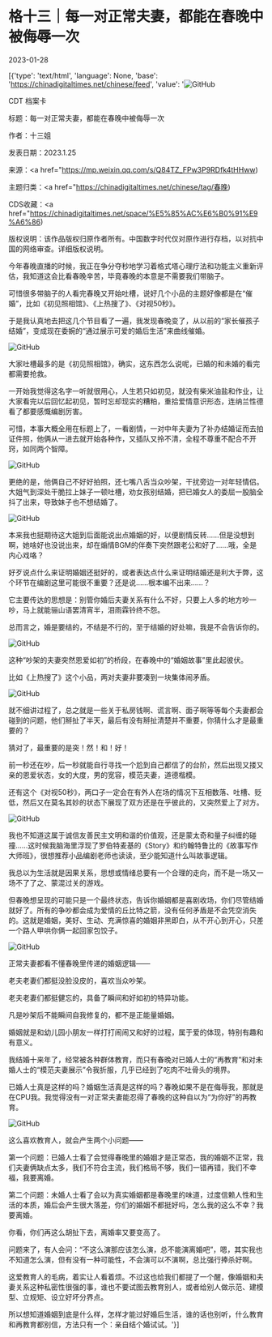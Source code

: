 # 格十三｜每一对正常夫妻，都能在春晚中被侮辱一次

2023-01-28

[{'type': 'text/html', 'language': None, 'base': 'https://chinadigitaltimes.net/chinese/feed', 'value': '![GitHub](https://chinadigitaltimes.net/chinese/files/2023/01/3a0fa8f0.jpeg)



CDT 档案卡

标题：每一对正常夫妻，都能在春晚中被侮辱一次

作者：十三姐

发表日期：2023.1.25

来源：<a href="https://mp.weixin.qq.com/s/Q84TZ_FPw3P9RDfk4tHHww)

主题归类：<a href="https://chinadigitaltimes.net/chinese/tag/春晚)

CDS收藏：<a href="https://chinadigitaltimes.net/space/%E5%85%AC%E6%B0%91%E9%A6%86)

版权说明：该作品版权归原作者所有。中国数字时代仅对原作进行存档，以对抗中国的网络审查。详细版权说明。





今年春晚直播的时候，我正在争分夺秒地学习着格式塔心理疗法和功能主义重新评估，我知道这会比看春晚辛苦，毕竟春晚的本意是不需要我们带脑子。

可惜很多带脑子的人看完春晚又开始吐槽，说好几个小品的主题好像都是在“催婚”，比如《初见照相馆》、《上热搜了》、《对视50秒》。

于是我认真地去把这几个节目看了一遍，我发现春晚变了，从以前的“家长催孩子结婚”，变成现在委婉的“通过展示可爱的婚后生活”来曲线催婚。

![GitHub](https://chinadigitaltimes.net/chinese/files/2023/01/post-692397-63d475295c58c.)

大家吐槽最多的是《初见照相馆》，确实，这东西怎么说呢，已婚的和未婚的看完都需要抢救。

一开始我觉得这名字一听就很用心，人生若只如初见，就没有柴米油盐和作业，让大家看完以后回忆起初见，暂时忘却现实的糟粕，重拾爱情意识形态，连纳兰性德看了都要感慨编剧厉害。

可惜，本事大概全用在标题上了，一看剧情，一对中年夫妻为了补办结婚证而去拍证件照，他俩从一进去就开始各种作，又插队又拎不清，全程不尊重不配合不开窍，如同两个智障。

![GitHub](https://chinadigitaltimes.net/chinese/files/2023/01/post-692397-63d47529677c8.)

更绝的是，他俩自己不好好拍照，还七嘴八舌当众吵架，干扰旁边一对年轻情侣。大姐气到深处干脆拉上妹子一顿吐槽，劝女孩别结婚，把已婚女人的委屈一股脑全抖了出来，导致妹子也不想结婚了。

![GitHub](https://chinadigitaltimes.net/chinese/files/2023/01/post-692397-63d47529718a7.)

本来我也挺期待这大姐到后面能说出点婚姻的好，以便剧情反转&#8230;&#8230;但是没想到啊，她啥好也没说出来，却在煽情BGM的伴奏下突然跟老公和好了&#8230;&#8230;哦，全是内心戏咯？

好歹说点什么来证明婚姻还挺好的，或者表达点什么来证明结婚还是利大于弊，这个环节在编剧这里可能很不重要？还是说&#8230;&#8230;根本编不出来&#8230;&#8230;？

它主要传达的思想是：别管你婚后夫妻关系有什么不好，只要上人多的地方吵一吵，马上就能骊山语罢清宵半，泪雨霖铃终不怨。

总而言之，婚是要结的，不结是不行的，至于结婚的好处嘛，我是不会告诉你的。

![GitHub](https://chinadigitaltimes.net/chinese/files/2023/01/post-692397-63d4752979ea6.)

这种“吵架的夫妻突然恩爱如初”的桥段，在春晚中的“婚姻故事”里此起彼伏。

比如《上热搜了》这个小品，两对夫妻非要凑到一块集体闹矛盾。

![GitHub](https://chinadigitaltimes.net/chinese/files/2023/01/post-692397-63d47529854f9.)

就不细讲过程了，总之就是一些关于私房钱啊、谎言啊、面子啊等等每个夫妻都会碰到的问题，他们掰扯了半天，最后有没有掰扯清楚并不重要，你猜什么才是最重要的？

猜对了，最重要的是突！然！和！好！

前一秒还在吵，后一秒就能自行寻找一个尬到自己都信了的台阶，然后出现又搂又亲的恩爱状态，女的大度，男的宽容，模范夫妻，道德楷模。

还有这个《对视50秒》，两口子一定会在有外人在场的情况下互相数落、吐槽、贬低，然后又在莫名其妙的状态下展现了双方还是在乎彼此的，又突然爱上了对方。

![GitHub](https://chinadigitaltimes.net/chinese/files/2023/01/post-692397-63d475299129b.)

我也不知道这属于诚信友善民主文明和谐的价值观，还是蒙太奇和量子纠缠的碰撞&#8230;&#8230;这时候我脑海里浮现了罗伯特麦基的《Story》和约翰特鲁比的《故事写作大师班》，很想推荐小品编剧老师也读读，至少能知道什么叫故事逻辑。

我总以为生活就是因果关系，思想或情绪总要有一个合理的走向，而不是一场又一场不了了之、蒙混过关的游戏。

但春晚想呈现的可能只是一个最终状态，告诉你婚姻都是喜剧收场，你们尽管结婚就好了。所有的争吵都会成为爱情的丘比特之箭，没有任何矛盾是不会凭空消失的。这就是婚姻，美好、生动、充满惊喜的婚姻非黑即白，从不开心到开心，只差一个路人甲哄你俩一起回家包饺子。

![GitHub](https://chinadigitaltimes.net/chinese/files/2023/01/post-692397-63d475299b0b2.)

正常夫妻都看不懂春晚里传递的婚姻逻辑——





老夫老妻们都挺没脸没皮的，喜欢当众吵架。





老夫老妻们都挺健忘的，具备了瞬间和好如初的特异功能。





凡是吵架后不能瞬间自我修复的，都不是正能量婚姻。





婚姻就是和幼儿园小朋友一样打打闹闹又和好的过程，属于爱的体现，特别有趣和有意义。





我结婚十来年了，经常被各种群体教育，而只有春晚对已婚人士的“再教育”和对未婚人士的“模范夫妻展示”令我折服，几乎已经到了吃肉不吐骨头的境界。

已婚人士真是这样的吗？婚姻生活真是这样的吗？春晚如果不是在侮辱我，那就是在CPU我。我觉得没有一对正常夫妻能忍得了春晚的这种自以为“为你好”的再教育。

![GitHub](https://chinadigitaltimes.net/chinese/files/2023/01/post-692397-63d47529a526e.)

这么喜欢教育人，就会产生两个小问题——

第一个问题：已婚人士看了会觉得春晚里的婚姻才是正常态，我的婚姻不正常，我们夫妻俩缺点太多，我们不符合主流，我们格局不够，我们一错再错，我们不幸福，我要离婚。

第二个问题：未婚人士看了会以为真实婚姻都是春晚里的味道，过度信赖人性和生活的本质，婚后会产生很大落差，你们的婚姻不都挺好吗，怎么我的这么不幸？我要离婚。

你看，你们再这么胡扯下去，离婚率又要变高了。

问题来了，有人会问：“不这么演那应该怎么演，总不能演离婚吧”，嗯，其实我也不知道怎么演，但有没有一种可能性，不会演可以不演啊，总比强行捧杀好啊。

这爱教育人的毛病，着实让人看着烦。不过这也给我们都提了一个醒，像婚姻和夫妻关系这种私密性很强的事，谁也不要试图去教育别人，或者给别人做示范、建模型、立规矩、设立好坏分界点。

所以想知道婚姻到底是什么样，怎样才能过好婚后生活，谁的话也别听，什么教育和再教育都别信，方法只有一个：亲自结个婚试试。'}]